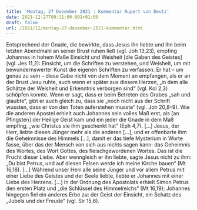 ```yaml
---
title: 'Montag, 27 Dezember 2021 : Kommentar Rupert von Deutz'
date: 2021-12-27T09:11:00.001+01:00
draft: false
url: /2021/12/montag-27-dezember-2021-kommentar.html
---
```


Entsprechend der Gnade, die bewirkte, dass Jesus ihn liebte und ihn beim letzten Abendmahl an seiner Brust ruhen ließ (vgl. Joh 13,23), empfing Johannes in hohem Maße Einsicht und Weisheit \[die Gaben des Geistes\] (vgl. Jes 11,2): Einsicht, um die Schriften zu verstehen, und Weisheit, um mit bewundernswerter Kunst die eigenen Schriften zu verfassen. Er hat – um genau zu sein – diese Gabe nicht von dem Moment an empfangen, als er an der Brust Jesu ruhte, auch wenn er später aus diesem Herzen, „in dem alle Schätze der Weisheit und Erkenntnis verborgen sind“ (vgl. Kol 2,3) schöpfen konnte. Wenn er sagt, dass er beim Betreten des Grabes „sah und glaubte“, gibt er auch gleich zu, dass sie „noch nicht aus der Schrift wussten, dass er von den Toten auferstehen musste“ (vgl. Joh 20,8–9). Wie die anderen Apostel erhielt auch Johannes sein volles Maß erst, als \[an Pfingsten\] der Heilige Geist kam und ein jeder die Gnade in dem Maß empfing, „wie Christus sie ihm geschenkt hat“ (Eph 4,7). \[…\] Jesus, der Herr, liebte diesen Jünger mehr als die anderen \[…\], und er offenbarte ihm die Geheimnisse des Himmels \[…\], damit er das tiefe Mysterium in Worte fasse, über das der Mensch von sich aus nichts sagen kann: das Geheimnis des Wortes, des Wort Gottes, des fleischgewordenen Wortes. Das ist die Frucht dieser Liebe. Aber wenngleich er ihn liebte, sagte Jesus nicht zu ihm: „Du bist Petrus, und auf diesen Felsen werde ich meine Kirche bauen“ (Mt 16,18). \[…\] Während unser Herr alle seine Jünger und vor allem Petrus mit einer Liebe des Geistes und der Seele liebte, liebte er Johannes mit einer Liebe des Herzens. \[…\] In der Ordnung des Apostolats erhielt Simon Petrus den ersten Platz und „die Schlüssel des Himmelreichs“ (Mt 16,19); Johannes hingegen fiel ein anderes Erbe zu: der Geist der Einsicht, ein Schatz des „Jubels und der Freude“ (vgl. Sir 15,6).